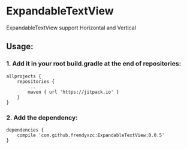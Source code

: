 # ExpandableTextView

ExpandableTextView support Horizontal and Vertical

## Usage:

### 1. Add it in your root build.gradle at the end of repositories:

```
allprojects {
	repositories {
		...
		maven { url 'https://jitpack.io' }
	}
}
```

### 2. Add the dependency:

```
dependencies {
	compile 'com.github.frendyxzc:ExpandableTextView:0.0.5'
}
```


